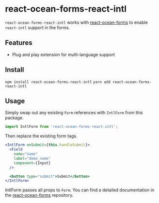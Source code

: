 # react-ocean-forms-react-intl
`react-ocean-forms-react-intl` works with [react-ocean-forms](https://github.com/environment-agency-austria/react-ocean-forms)
to enable `react-intl` support in the forms.

## Features
* Plug and play extension for multi-language support

## Install
```npm install react-ocean-forms-react-intl```
```yarn add react-ocean-forms-react-intl```

## Usage
Simply swap out any existing `Form` references with `IntlForm` from this package.

```js
import IntlForm from 'react-ocean-forms-react-intl';
```

Then replace the existing form tags.

```jsx
<IntlForm onSubmit={this.handleSubmit}>
  <Field
    name="name"
    label="demo_name"
    component={Input}
  />

  <button type="submit">Submit</button>
</IntlForm>
```

IntlForm passes all props to `Form`. You can find a detailed documentation
in the [react-ocean-forms](https://github.com/environment-agency-austria/react-ocean-forms) repository.
